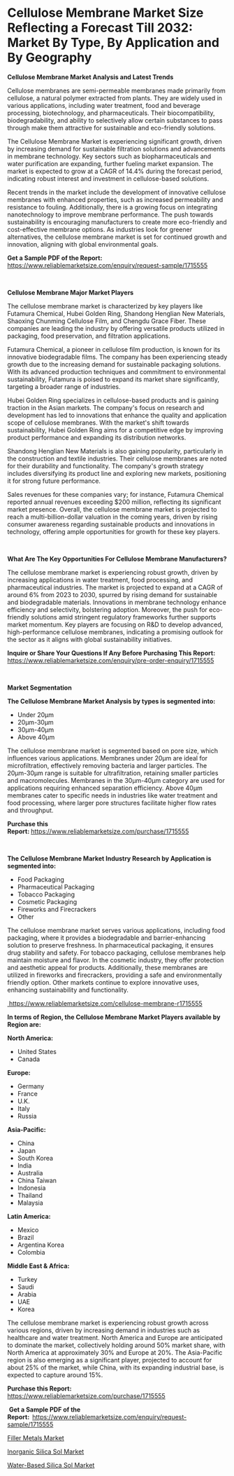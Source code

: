 <p><h1>Cellulose Membrane Market Size Reflecting a Forecast Till 2032: Market By Type, By Application and By Geography</h1></p><p><strong>Cellulose Membrane Market Analysis and Latest Trends</strong></p>
<p><p>Cellulose membranes are semi-permeable membranes made primarily from cellulose, a natural polymer extracted from plants. They are widely used in various applications, including water treatment, food and beverage processing, biotechnology, and pharmaceuticals. Their biocompatibility, biodegradability, and ability to selectively allow certain substances to pass through make them attractive for sustainable and eco-friendly solutions.</p><p>The Cellulose Membrane Market is experiencing significant growth, driven by increasing demand for sustainable filtration solutions and advancements in membrane technology. Key sectors such as biopharmaceuticals and water purification are expanding, further fueling market expansion. The market is expected to grow at a CAGR of 14.4% during the forecast period, indicating robust interest and investment in cellulose-based solutions.</p><p>Recent trends in the market include the development of innovative cellulose membranes with enhanced properties, such as increased permeability and resistance to fouling. Additionally, there is a growing focus on integrating nanotechnology to improve membrane performance. The push towards sustainability is encouraging manufacturers to create more eco-friendly and cost-effective membrane options. As industries look for greener alternatives, the cellulose membrane market is set for continued growth and innovation, aligning with global environmental goals.</p></p>
<p><strong>Get a Sample PDF of the Report:&nbsp;</strong> <a href="https://www.reliablemarketsize.com/enquiry/request-sample/1715555?utm_campaign=2005&utm_medium=2&utm_source=Github&utm_content=ia&utm_term=28032025&utm_id=cellulose-membrane">https://www.reliablemarketsize.com/enquiry/request-sample/1715555</a></p>
<p>&nbsp;</p>
<p><strong>Cellulose Membrane Major Market Players</strong></p>
<p><p>The cellulose membrane market is characterized by key players like Futamura Chemical, Hubei Golden Ring, Shandong Henglian New Materials, Shaoxing Chunming Cellulose Film, and Chengdu Grace Fiber. These companies are leading the industry by offering versatile products utilized in packaging, food preservation, and filtration applications.</p><p>Futamura Chemical, a pioneer in cellulose film production, is known for its innovative biodegradable films. The company has been experiencing steady growth due to the increasing demand for sustainable packaging solutions. With its advanced production techniques and commitment to environmental sustainability, Futamura is poised to expand its market share significantly, targeting a broader range of industries.</p><p>Hubei Golden Ring specializes in cellulose-based products and is gaining traction in the Asian markets. The company's focus on research and development has led to innovations that enhance the quality and application scope of cellulose membranes. With the market's shift towards sustainability, Hubei Golden Ring aims for a competitive edge by improving product performance and expanding its distribution networks.</p><p>Shandong Henglian New Materials is also gaining popularity, particularly in the construction and textile industries. Their cellulose membranes are noted for their durability and functionality. The company's growth strategy includes diversifying its product line and exploring new markets, positioning it for strong future performance.</p><p>Sales revenues for these companies vary; for instance, Futamura Chemical reported annual revenues exceeding $200 million, reflecting its significant market presence. Overall, the cellulose membrane market is projected to reach a multi-billion-dollar valuation in the coming years, driven by rising consumer awareness regarding sustainable products and innovations in technology, offering ample opportunities for growth for these key players.</p></p>
<p>&nbsp;</p>
<p><strong>What Are The Key Opportunities For Cellulose Membrane Manufacturers?</strong></p>
<p><p>The cellulose membrane market is experiencing robust growth, driven by increasing applications in water treatment, food processing, and pharmaceutical industries. The market is projected to expand at a CAGR of around 6% from 2023 to 2030, spurred by rising demand for sustainable and biodegradable materials. Innovations in membrane technology enhance efficiency and selectivity, bolstering adoption. Moreover, the push for eco-friendly solutions amid stringent regulatory frameworks further supports market momentum. Key players are focusing on R&D to develop advanced, high-performance cellulose membranes, indicating a promising outlook for the sector as it aligns with global sustainability initiatives.</p></p>
<p><strong>Inquire or Share Your Questions If Any Before Purchasing This Report:</strong> <a href="https://www.reliablemarketsize.com/enquiry/pre-order-enquiry/1715555?utm_campaign=2005&utm_medium=2&utm_source=Github&utm_content=ia&utm_term=28032025&utm_id=cellulose-membrane">https://www.reliablemarketsize.com/enquiry/pre-order-enquiry/1715555</a></p>
<p>&nbsp;</p>
<p><strong>Market Segmentation</strong></p>
<p><strong>The Cellulose Membrane Market Analysis by types is segmented into:</strong></p>
<p><ul><li>Under 20μm</li><li>20μm-30μm</li><li>30μm-40μm</li><li>Above 40μm</li></ul></p>
<p><p>The cellulose membrane market is segmented based on pore size, which influences various applications. Membranes under 20μm are ideal for microfiltration, effectively removing bacteria and larger particles. The 20μm-30μm range is suitable for ultrafiltration, retaining smaller particles and macromolecules. Membranes in the 30μm-40μm category are used for applications requiring enhanced separation efficiency. Above 40μm membranes cater to specific needs in industries like water treatment and food processing, where larger pore structures facilitate higher flow rates and throughput.</p></p>
<p><strong>Purchase this Report:&nbsp;</strong><a href="https://www.reliablemarketsize.com/purchase/1715555?utm_campaign=2005&utm_medium=2&utm_source=Github&utm_content=ia&utm_term=28032025&utm_id=cellulose-membrane">https://www.reliablemarketsize.com/purchase/1715555</a></p>
<p>&nbsp;</p>
<p><strong>The Cellulose Membrane Market Industry Research by Application is segmented into:</strong></p>
<p><ul><li>Food Packaging</li><li>Pharmaceutical Packaging</li><li>Tobacco Packaging</li><li>Cosmetic Packaging</li><li>Fireworks and Firecrackers</li><li>Other</li></ul></p>
<p><p>The cellulose membrane market serves various applications, including food packaging, where it provides a biodegradable and barrier-enhancing solution to preserve freshness. In pharmaceutical packaging, it ensures drug stability and safety. For tobacco packaging, cellulose membranes help maintain moisture and flavor. In the cosmetic industry, they offer protection and aesthetic appeal for products. Additionally, these membranes are utilized in fireworks and firecrackers, providing a safe and environmentally friendly option. Other markets continue to explore innovative uses, enhancing sustainability and functionality.</p></p>
<p><a href="https://www.reliablemarketsize.com/cellulose-membrane-r1715555?utm_campaign=2005&utm_medium=2&utm_source=Github&utm_content=ia&utm_term=28032025&utm_id=cellulose-membrane">&nbsp;https://www.reliablemarketsize.com/cellulose-membrane-r1715555</a></p>
<p><strong>In terms of Region, the Cellulose Membrane Market Players available by Region are:</strong></p>
<p>
    <p> <strong> North America: </strong>
        <ul>
            <li>United States</li>
            <li>Canada</li>
        </ul>
        </p> 
    <p> <strong> Europe: </strong>
        <ul>
            <li>Germany</li>
            <li>France</li>
            <li>U.K.</li>
            <li>Italy</li>
            <li>Russia</li>
        </ul>
        </p> 
    <p> <strong> Asia-Pacific: </strong>
        <ul>
            <li>China</li>
            <li>Japan</li>
            <li>South Korea</li>
            <li>India</li>
            <li>Australia</li>
            <li>China Taiwan</li>
            <li>Indonesia</li>
            <li>Thailand</li>
            <li>Malaysia</li>
        </ul>
        </p> 
    <p> <strong> Latin America: </strong>
        <ul>
            <li>Mexico</li>
            <li>Brazil</li>
            <li>Argentina Korea</li>
            <li>Colombia</li>
        </ul>
        </p> 
    <p> <strong> Middle East & Africa: </strong>
        <ul>
            <li>Turkey</li>
            <li>Saudi</li>
            <li>Arabia</li>
            <li>UAE</li>
            <li>Korea</li>
        </ul>
    </p>
    </p>
<p><p>The cellulose membrane market is experiencing robust growth across various regions, driven by increasing demand in industries such as healthcare and water treatment. North America and Europe are anticipated to dominate the market, collectively holding around 50% market share, with North America at approximately 30% and Europe at 20%. The Asia-Pacific region is also emerging as a significant player, projected to account for about 25% of the market, while China, with its expanding industrial base, is expected to capture around 15%.</p></p>
<p><strong>Purchase this Report: </strong><a href="https://www.reliablemarketsize.com/purchase/1715555?utm_campaign=2005&utm_medium=2&utm_source=Github&utm_content=ia&utm_term=28032025&utm_id=cellulose-membrane">https://www.reliablemarketsize.com/purchase/1715555</a></p>
<p>&nbsp;<strong>Get a Sample PDF of the Report:&nbsp;&nbsp;</strong><a href="https://www.reliablemarketsize.com/enquiry/request-sample/1715555?utm_campaign=2005&utm_medium=2&utm_source=Github&utm_content=ia&utm_term=28032025&utm_id=cellulose-membrane">https://www.reliablemarketsize.com/enquiry/request-sample/1715555</a></p>
<p><strong></strong></p>
<p><p><a href="https://github.com/myrieronays5/Market-Research-Report-List-1/blob/main/filler-metals-market.md?utm_campaign=2005&utm_medium=2&utm_source=Github&utm_content=ia&utm_term=28032025&utm_id=cellulose-membrane">Filler Metals Market</a></p><p><a href="https://github.com/kohushamudo3/Market-Research-Report-List-1/blob/main/inorganic-silica-sol-market.md?utm_campaign=2005&utm_medium=2&utm_source=Github&utm_content=ia&utm_term=28032025&utm_id=cellulose-membrane">Inorganic Silica Sol Market</a></p><p><a href="https://github.com/lylyparadise/Market-Research-Report-List-6/blob/main/water-based-silica-sol-market.md?utm_campaign=2005&utm_medium=2&utm_source=Github&utm_content=ia&utm_term=28032025&utm_id=cellulose-membrane">Water-Based Silica Sol Market</a></p></p>